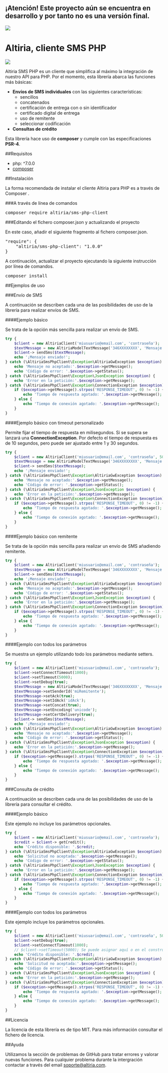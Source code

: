 ## ¡Atención! Este proyecto aún se encuentra en desarrollo y por tanto no es una versión final.

![](http://static.altiria.com/wp-content/themes/altiria/images/logo-altiria.png)


# Altiria, cliente SMS PHP

 ![](https://img.shields.io/github/release/pandao/editor.md.svg)

Altiria SMS PHP es un cliente que simplifica al máximo la integración de nuestro API para PHP. Por el momento, esta librería abarca las funciones más básicas:
- **Envíos de SMS individuales** con las siguientes características:
  - sencillos
  - concatenados
  - certificación de entrega con o sin identificador
  - certificado digital de entrega
  - uso de remitente
  - seleccionar codificación
- **Consultas de crédito**

Esta librería hace uso de **composer** y cumple con las especificaciones **PSR-4**.

##Requisitos

- php: ^7.0.0
- [composer](https://getcomposer.org/)

##Instalación

La forma recomendada de instalar el cliente Altiria para PHP es a través de Composer .

###A través de línea de comandos

<pre>
composer require altiria/sms-php-client
</pre>

###Editando el fichero composer.json y actualizando el proyecto

En este caso, añadir el siguiente fragmento al fichero composer.json.

<pre>
"require": {
	"altiria/sms-php-client": "1.0.0"
}
</pre>

A continuación, actualizar el proyecto ejecutando la siguiente instrucción por línea de comandos.

<pre>
composer install
</pre>

##Ejemplos de uso

###Envío de SMS

A continuación se describen cada una de las posibilidades de uso de la librería para realizar envíos de SMS.

####Ejemplo básico

Se trata de la opción más sencilla para realizar un envío de SMS.

```php
try {
    $client = new AltiriaClient('miusuario@email.com', 'contraseña');
    $textMessage = new AltiriaModelTextMessage('346XXXXXXXX', 'Mensaje de prueba');
    $client-> sendSms($textMessage);
    echo '¡Mensaje enviado!';
} catch (\AltiriaSmsPhpClient\Exception\AltiriaGwException $exception) {
    echo 'Mensaje no aceptado:'.$exception->getMessage();
    echo 'Código de error: '.$exception->getStatus();
} catch (\AltiriaSmsPhpClient\Exception\JsonException $exception) {
    echo 'Error en la petición:'.$exception->getMessage();
} catch (\AltiriaSmsPhpClient\Exception\ConnectionException $exception) {
    if ($exception->getMessage().strpos('RESPONSE_TIMEOUT', 0) != -1) {
        echo 'Tiempo de respuesta agotado: '.$exception->getMessage();
    } else {
        echo 'Tiempo de conexión agotado: '.$exception->getMessage();
    }
}
```

####Ejemplo básico con timeout personalizado

Permite fijar el tiempo de respuesta en milisegundos. Si se supera se lanzará una **ConnectionException**.
Por defecto el tiempo de respuesta es de 10 segundos, pero puede ser ajustado entre 1 y 30 segundos.

```php
try {
    $client = new AltiriaClient('miusuario@email.com', 'contraseña', 5000);
    $textMessage = new AltiriaModelTextMessage('346XXXXXXXX', 'Mensaje de prueba');
    $client-> sendSms($textMessage);
    echo '¡Mensaje enviado!';
} catch (\AltiriaSmsPhpClient\Exception\AltiriaGwException $exception) {
    echo 'Mensaje no aceptado:'.$exception->getMessage();
    echo 'Código de error: '.$exception->getStatus();
} catch (\AltiriaSmsPhpClient\Exception\JsonException $exception) {
    echo 'Error en la petición:'.$exception->getMessage();
} catch (\AltiriaSmsPhpClient\Exception\ConnectionException $exception) {
    if ($exception->getMessage().strpos('RESPONSE_TIMEOUT', 0) != -1) {
        echo 'Tiempo de respuesta agotado: '.$exception->getMessage();
    } else {
        echo 'Tiempo de conexión agotado: '.$exception->getMessage();
    }
}
```

####Ejemplo básico con remitente

Se trata de la opción más sencilla para realizar un envío de SMS añadiendo remitente.

```php
try {
    $client = new AltiriaClient('miusuario@email.com', 'contraseña');
    $textMessage = new AltiriaModelTextMessage('346XXXXXXXX', 'Mensaje de prueba', 'miRemitente');
    $client-> sendSms($textMessage);
    echo '¡Mensaje enviado!';
} catch (\AltiriaSmsPhpClient\Exception\AltiriaGwException $exception) {
    echo 'Mensaje no aceptado:'.$exception->getMessage();
    echo 'Código de error: '.$exception->getStatus();
} catch (\AltiriaSmsPhpClient\Exception\JsonException $exception) {
    echo 'Error en la petición:'.$exception->getMessage();
} catch (\AltiriaSmsPhpClient\Exception\ConnectionException $exception) {
    if ($exception->getMessage().strpos('RESPONSE_TIMEOUT', 0) != -1) {
        echo 'Tiempo de respuesta agotado: '.$exception->getMessage();
    } else {
        echo 'Tiempo de conexión agotado: '.$exception->getMessage();
    }
}
```
####Ejemplo con todos los parámetros

Se muestra un ejemplo utilizando todo los parámetros mediante setters.

```php
try {
    $client = new AltiriaClient('miusuario@email.com', 'contraseña');
    $client->setConnectTimeout(1000);
    $client->setTimeout(5000);
    $client->setDebug(true);
    $textMessage = new AltiriaModelTextMessage('346XXXXXXXX', 'Mensaje de prueba');
    $textMessage->setSenderId('miRemitente');
    $textMessage->setAck(true);
    $textMessage->setIdAck('idAck');
    $textMessage->setConcat(true);
    $textMessage->setEncoding('unicode');
    $textMessage->setCertDelivery(true);
    $client-> sendSms($textMessage);
    echo '¡Mensaje enviado!';
} catch (\AltiriaSmsPhpClient\Exception\AltiriaGwException $exception) {
    echo 'Mensaje no aceptado:'.$exception->getMessage();
    echo 'Código de error: '.$exception->getStatus();
} catch (\AltiriaSmsPhpClient\Exception\JsonException $exception) {
    echo 'Error en la petición:'.$exception->getMessage();
} catch (\AltiriaSmsPhpClient\Exception\ConnectionException $exception) {
    if ($exception->getMessage().strpos('RESPONSE_TIMEOUT', 0) != -1) {
        echo 'Tiempo de respuesta agotado: '.$exception->getMessage();
    } else {
        echo 'Tiempo de conexión agotado: '.$exception->getMessage();
    }
}
```
###Consulta de crédito

A continuación se describen cada una de las posibilidades de uso de la librería para consultar el crédito.

####Ejemplo básico

Este ejemplo no incluye los parámetros opcionales.

```php
try {
    $client = new AltiriaClient('miusuario@email.com', 'contraseña');
    $credit = $client-> getCredit();
    echo 'Crédito disponible: '.$credit;
} catch (\AltiriaSmsPhpClient\Exception\AltiriaGwException $exception) {
    echo 'Solicitud no aceptada:'.$exception->getMessage();
    echo 'Código de error: '.$exception->getStatus();
} catch (\AltiriaSmsPhpClient\Exception\JsonException $exception) {
    echo 'Error en la petición:'.$exception->getMessage();
} catch (\AltiriaSmsPhpClient\Exception\ConnectionException $exception) {
    if ($exception->getMessage().strpos('RESPONSE_TIMEOUT', 0) != -1) {
        echo 'Tiempo de respuesta agotado: '.$exception->getMessage();
    } else {
        echo 'Tiempo de conexión agotado: '.$exception->getMessage();
    }
}
```

####Ejemplo con todos los parámetros

Este ejemplo incluye los parámetros opcionales.

```php
try {
    $client = new AltiriaClient('miusuario@email.com', 'contraseña', 5000);
    $client->setDebug(true);
    $client->setConnectTimeout(1000);
    // $client->setTimeout(5000); Se puede asignar aquí o en el constructor
    echo 'Crédito disponible: '.$credit;
} catch (\AltiriaSmsPhpClient\Exception\AltiriaGwException $exception) {
    echo 'Solicitud no aceptada:'.$exception->getMessage();
    echo 'Código de error: '.$exception->getStatus();
} catch (\AltiriaSmsPhpClient\Exception\JsonException $exception) {
    echo 'Error en la petición:'.$exception->getMessage();
} catch (\AltiriaSmsPhpClient\Exception\ConnectionException $exception) {
    if ($exception->getMessage().strpos('RESPONSE_TIMEOUT', 0) != -1) {
        echo 'Tiempo de respuesta agotado: '.$exception->getMessage();
    } else {
        echo 'Tiempo de conexión agotado: '.$exception->getMessage();
    }
}
```

##Licencia

La licencia de esta librería es de tipo MIT. Para más información consultar el fichero de licencia.

##Ayuda

Utilizamos la sección de problemas de GitHub para tratar errores y valorar nuevas funciones.
Para cualquier problema durante la intergración contactar a través del email soporte@altiria.com.
